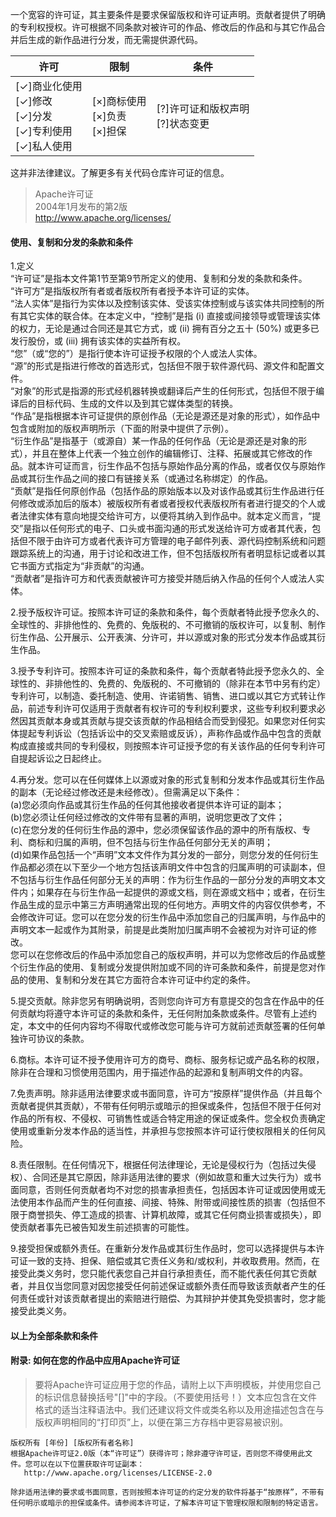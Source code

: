 <!--A permissive license whose main conditions require preservation of copyright and license notices. Contributors provide an express grant of patent rights. Licensed works, modifications, and larger works may be distributed under different terms and without source code.-->
一个宽容的许可证，其主要条件是要求保留版权和许可证声明。贡献者提供了明确的专利权授权。许可根据不同条款对被许可的作品、修改后的作品和与其它作品合并后生成的新作品进行分发，而无需提供源代码。<br>
<!--|Permissions|Limitations|Conditions|
|---|---|---|
|[✓]Commercial use[✓]Modification[✓]Distribution[✓]Patent use [✓]Private use|[×]Trademark use[×]Liability[×]Warranty|[?]License and copyright notice[?]State changes|-->
|许可|限制|条件|
|---|---|---|
|[✓]商业化使用<br>[✓]修改<br>[✓]分发<br>[✓]专利使用<br> [✓]私人使用|[×]商标使用<br>[×]负责<br>[×]担保|[?]许可证和版权声明<br>[?]状态变更|

<!--This is not legal advice. Learn more about repository licenses.-->
这并非法律建议。了解更多有关代码仓库许可证的信息。<br>
<!--                             
Apache License
Version 2.0, January 2004
http://www.apache.org/licenses/
#### TERMS AND CONDITIONS FOR USE, REPRODUCTION, AND DISTRIBUTION-->
>Apache许可证  
>2004年1月发布的第2版  
>http://www.apache.org/licenses/  
#### 使用、复制和分发的条款和条件<br>
<!--1.Definitions.
"License" shall mean the terms and conditions for use, reproduction, and distribution as defined by Sections 1 through 9 of this document.
"Licensor" shall mean the copyright owner or entity authorized by the copyright owner that is granting the License.
"Legal Entity" shall mean the union of the acting entity and all other entities that control, are controlled by, or are under common control with that entity. For the purposes of this definition, "control" means (i) the power, direct or indirect, to cause the direction or management of such entity, whether by contract or otherwise, or (ii) ownership of fifty percent (50%) or more of the outstanding shares, or (iii) beneficial ownership of such entity.
"You" (or "Your") shall mean an individual or Legal Entity exercising permissions granted by this License.
"Source" form shall mean the preferred form for making modifications, including but not limited to software source code, documentation source, and configuration files.
"Object" form shall mean any form resulting from mechanical transformation or translation of a Source form, including but not limited to compiled object code, generated documentation, and conversions to other media types.
"Work" shall mean the work of authorship, whether in Source or Object form, made available under the License, as indicated by a copyright notice that is included in or attached to the work (an example is provided in the Appendix below).
"Derivative Works" shall mean any work, whether in Source or Object form, that is based on (or derived from) the Work and for which the editorial revisions, annotations, elaborations, or other modifications represent, as a whole, an original work of authorship. For the purposes of this License, Derivative Works shall not include works that remain separable from, or merely link (or bind by name) to the interfaces of, the Work and Derivative Works thereof.
"Contribution" shall mean any work of authorship, including the original version of the Work and any modifications or additions to that Work or Derivative Works thereof, that is intentionally submitted to Licensor for inclusion in the Work by the copyright owner or by an individual or Legal Entity authorized to submit on behalf of the copyright owner. For the purposes of this definition, "submitted" means any form of electronic, verbal, or written communication sent to the Licensor or its representatives, including but not limited to communication on electronic mailing lists, source code control systems, and issue tracking systems that are managed by, or on behalf of, the Licensor for the purpose of discussing and improving the Work, but excluding communication that is conspicuously marked or otherwise designated in writing by the copyright owner as "Not a Contribution."
"Contributor" shall mean Licensor and any individual or Legal Entity on behalf of whom a Contribution has been received by Licensor and subsequently incorporated within the Work.-->
1.定义<br>
“许可证”是指本文件第1节至第9节所定义的使用、复制和分发的条款和条件。<br>
“许可方”是指版权所有者或者版权所有者授予本许可证的实体。<br>
“法人实体”是指行为实体以及控制该实体、受该实体控制或与该实体共同控制的所有其它实体的联合体。在本定义中，“控制”是指 (i) 直接或间接领导或管理该实体的权力，无论是通过合同还是其它方式，或 (ii) 拥有百分之五十 (50%) 或更多已发行股份，或 (iii) 拥有该实体的实益所有权。<br>
“您”（或“您的”）是指行使本许可证授予权限的个人或法人实体。<br>
“源”的形式是指进行修改的首选形式，包括但不限于软件源代码、源文件和配置文件。<br>
“对象”的形式是指源的形式经机器转换或翻译后产生的任何形式，包括但不限于编译后的目标代码、生成的文件以及到其它媒体类型的转换。<br>
“作品”是指根据本许可证提供的原创作品（无论是源还是对象的形式），如作品中包含或附加的版权声明所示（下面的附录中提供了示例）。<br>
“衍生作品”是指基于（或源自）某一作品的任何作品（无论是源还是对象的形式），并且在整体上代表一个独立创作的编辑修订、注释、拓展或其它修改的作品。就本许可证而言，衍生作品不包括与原始作品分离的作品，或者仅仅与原始作品或其衍生作品之间的接口有链接关系（或通过名称绑定）的作品。<br>
“贡献”是指任何原创作品（包括作品的原始版本以及对该作品或其衍生作品进行任何修改或添加后的版本）被版权所有者或者授权代表版权所有者进行提交的个人或者法律实体有意向地提交给许可方，以便将其纳入到作品中。就本定义而言，“提交”是指以任何形式的电子、口头或书面沟通的形式发送给许可方或者其代表，包括但不限于由许可方或者代表许可方管理的电子邮件列表、源代码控制系统和问题跟踪系统上的沟通，用于讨论和改进工作，但不包括版权所有者明显标记或者以其它书面方式指定为“非贡献”的沟通。<br>
“贡献者”是指许可方和代表贡献被许可方接受并随后纳入作品的任何个人或法人实体。<br>
<!--2.Grant of Copyright License. Subject to the terms and conditions of this License, each Contributor hereby grants to You a perpetual, worldwide, non-exclusive, no-charge, royalty-free, irrevocable copyright license to reproduce, prepare Derivative Works of, publicly display, publicly perform, sublicense, and distribute the Work and such Derivative Works in Source or Object form.-->
2.授予版权许可证。按照本许可证的条款和条件，每个贡献者特此授予您永久的、全球性的、非排他性的、免费的、免版税的、不可撤销的版权许可，以复制、制作衍生作品、公开展示、公开表演、分许可，并以源或对象的形式分发本作品或其衍生作品。<br>
<!--3.Grant of Patent License. Subject to the terms and conditions of this License, each Contributor hereby grants to You a perpetual, worldwide, non-exclusive, no-charge, royalty-free, irrevocable (except as stated in this section) patent license to make, have made, use, offer to sell, sell, import, and otherwise transfer the Work, where such license applies only to those patent claims licensable by such Contributor that are necessarily infringed by their Contribution(s) alone or by combination of their Contribution(s) with the Work to which such Contribution(s) was submitted. If You institute patent litigation against any entity (including a cross-claim or counterclaim in a lawsuit) alleging that the Work or a Contribution incorporated within the Work constitutes direct or contributory patent infringement, then any patent licenses granted to You under this License for that Work shall terminate as of the date such litigation is filed.-->
3.授予专利许可。按照本许可证的条款和条件，每个贡献者特此授予您永久的、全球性的、非排他性的、免费的、免版税的、不可撤销的（除非在本节中另有约定）专利许可，以制造、委托制造、使用、许诺销售、销售、进口或以其它方式转让作品，前述专利许可仅适用于贡献者有权许可的专利权利要求，这些专利权利要求必然因其贡献本身或其贡献与提交该贡献的作品相结合而受到侵犯。如果您对任何实体提起专利诉讼（包括诉讼中的交叉索赔或反诉），声称作品或作品中包含的贡献构成直接或共同的专利侵权，则按照本许可证授予您的有关该作品的任何专利许可自提起诉讼之日起终止。<br>
<!--4.Redistribution. You may reproduce and distribute copies of the Work or Derivative Works thereof in any medium, with or without modifications, and in Source or Object form, provided that You meet the following conditions:
(a) You must give any other recipients of the Work or Derivative Works a copy of this License; and
(b) You must cause any modified files to carry prominent notices stating that You changed the files; and
(c) You must retain, in the Source form of any Derivative Works that You distribute, all copyright, patent, trademark, and attribution notices from the Source form of the Work, excluding those notices that do not pertain to any part of the Derivative Works; and
(d) If the Work includes a "NOTICE" text file as part of its distribution, then any Derivative Works that You distribute must include a readable copy of the attribution notices contained within such NOTICE file, excluding those notices that do not pertain to any part of the Derivative Works, in at least one of the following places: within a NOTICE text file distributed as part of the Derivative Works; within the Source form or documentation, if provided along with the Derivative Works; or, within a display generated by the Derivative Works, if and wherever such third-party notices normally appear. The contents of the NOTICE file are for informational purposes only and do not modify the License. You may add Your own attribution notices within Derivative Works that You distribute, alongside or as an addendum to the NOTICE text from the Work, provided that such additional attribution notices cannot be construed as modifying the License.
You may add Your own copyright statement to Your modifications and may provide additional or different license terms and conditions for use, reproduction, or distribution of Your modifications, or for any such Derivative Works as a whole, provided Your use, reproduction, and distribution of the Work otherwise complies with the conditions stated in this License.-->
4.再分发。您可以在任何媒体上以源或对象的形式复制和分发本作品或其衍生作品的副本（无论经过修改还是未经修改）。但需满足以下条件：<br>
(a)您必须向作品或其衍生作品的任何其他接收者提供本许可证的副本；<br>
(b)您必须让任何经过修改的文件带有显著的声明，说明您更改了文件；<br>
(c)在您分发的任何衍生作品的源中，您必须保留该作品的源中的所有版权、专利、商标和归属的声明，但不包括与衍生作品任何部分无关的声明；<br>
(d)如果作品包括一个“声明”文本文件作为其分发的一部分，则您分发的任何衍生作品都必须在以下至少一个地方包括该声明文件中包含的归属声明的可读副本，但不包括与衍生作品任何部分无关的声明：作为衍生作品的一部分分发的声明文本文件内；如果存在与衍生作品一起提供的源或文档，则在源或文档中；或者，在衍生作品生成的显示中第三方声明通常出现的任何地方。声明文件的内容仅供参考，不会修改许可证。您可以在您分发的衍生作品中添加您自己的归属声明，与作品中的声明文本一起或作为其附录，前提是此类附加归属声明不会被视为对许可证的修改。<br>
您可以在您修改后的作品中添加您自己的版权声明，并可以为您修改后的作品或整个衍生作品的使用、复制或分发提供附加或不同的许可条款和条件，前提是您对作品的使用、复制和分发在其它方面符合本许可证中约定的条件。<br>
<!--5.Submission of Contributions. Unless You explicitly state otherwise, any Contribution intentionally submitted for inclusion in the Work by You to the Licensor shall be under the terms and conditions of this License, without any additional terms or conditions. Notwithstanding the above, nothing herein shall supersede or modify the terms of any separate license agreement you may have executed with Licensor regarding such Contributions.-->
5.提交贡献。除非您另有明确说明，否则您向许可方有意提交的包含在作品中的任何贡献均将遵守本许可证的条款和条件，无任何附加条款或条件。尽管有上述约定，本文中的任何内容均不得取代或修改您可能与许可方就前述贡献签署的任何单独许可协议的条款。<br>
<!--6.Trademarks. This License does not grant permission to use the trade names, trademarks, service marks, or product names of the Licensor, except as required for reasonable and customary use in describing the origin of the Work and reproducing the content of the NOTICE file.-->
6.商标。本许可证不授予使用许可方的商号、商标、服务标记或产品名称的权限，除非在合理和习惯使用范围内，用于描述作品的起源和复制声明文件的内容。<br>
<!--7.Disclaimer of Warranty. Unless required by applicable law or agreed to in writing, Licensor provides the Work (and each Contributor provides its Contributions) on an "AS IS" BASIS, WITHOUT WARRANTIES OR CONDITIONS OF ANY KIND, either express or implied, including, without limitation, any warranties or conditions of TITLE, NON-INFRINGEMENT, MERCHANTABILITY, or FITNESS FOR A PARTICULAR PURPOSE. You are solely responsible for determining the appropriateness of using or redistributing the Work and assume any risks associated with Your exercise of permissions under this License.-->
7.免责声明。除非适用法律要求或书面同意，许可方“按原样”提供作品（并且每个贡献者提供其贡献），不带有任何明示或暗示的担保或条件，包括但不限于任何对作品的所有权、不侵权、可销售性或适合特定用途的保证或条件。您全权负责确定使用或重新分发本作品的适当性，并承担与您按照本许可证行使权限相关的任何风险。<br>
<!--8.Limitation of Liability. In no event and under no legal theory, whether in tort (including negligence), contract, or otherwise, unless required by applicable law (such as deliberate and grossly negligent acts) or agreed to in writing, shall any Contributor be liable to You for damages, including any direct, indirect, special, incidental, or consequential damages of any character arising as a result of this License or out of the use or inability to use the Work (including but not limited to damages for loss of goodwill, work stoppage, computer failure or malfunction, or any and all other commercial damages or losses), even if such Contributor has been advised of the possibility of such damages.-->
8.责任限制。在任何情况下，根据任何法律理论，无论是侵权行为（包括过失侵权）、合同还是其它原因，除非适用法律的要求（例如故意和重大过失行为）或书面同意，否则任何贡献者均不对您的损害承担责任，包括因本许可证或因使用或无法使用本作品而产生的任何直接、间接、特殊、附带或间接性质的损害（包括但不限于商誉损失、停工造成的损害、计算机故障，或其它任何商业损害或损失），即使贡献者事先已被告知发生前述损害的可能性。<br>
<!--9.Accepting Warranty or Additional Liability. While redistributing the Work or Derivative Works thereof, You may choose to offer, and charge a fee for, acceptance of support, warranty, indemnity, or other liability obligations and/or rights consistent with this License. However, in accepting such obligations, You may act only on Your own behalf and on Your sole responsibility, not on behalf of any other Contributor, and only if You agree to indemnify, defend, and hold each Contributor harmless for any liability incurred by, or claims asserted against, such Contributor by reason of your accepting any such warranty or additional liability.
#### END OF TERMS AND CONDITIONS-->
9.接受担保或额外责任。在重新分发作品或其衍生作品时，您可以选择提供与本许可证一致的支持、担保、赔偿或其它责任义务和/或权利，并收取费用。然而，在接受此类义务时，您只能代表您自己并自行承担责任，而不能代表任何其它贡献者，并且仅当您同意对因您接受任何前述保证或额外责任而导致该贡献者产生的任何责任或针对该贡献者提出的索赔进行赔偿、为其辩护并使其免受损害时，您才能接受此类义务。<br>
#### 以上为全部条款和条件<br>
<!--#### APPENDIX: How to apply the Apache License to your work.
>To apply the Apache License to your work, attach the following boilerplate notice, with the fields enclosed by brackets "[]" replaced with your own identifying information. (Don't include the brackets!)  The text should be enclosed in the appropriate comment syntax for the file format. We also recommend that a file or class name and description of purpose be included on the same "printed page" as the copyright notice for easier identification within third-party archives.

Copyright [yyyy] [name of copyright owner]
Licensed under the Apache License, Version 2.0 (the "License"); you may not use this file except in compliance with the License. You may obtain a copy of the License at
>http://www.apache.org/licenses/LICENSE-2.0

Unless required by applicable law or agreed to in writing, software distributed under the License is distributed on an "AS IS" BASIS, WITHOUT WARRANTIES OR CONDITIONS OF ANY KIND, either express or implied. See the License for the specific language governing permissions and limitations under the License.-->
#### 附录: 如何在您的作品中应用Apache许可证<br>
>要将Apache许可证应用于您的作品，请附上以下声明模板，并使用您自己的标识信息替换括号"[]"中的字段。（不要使用括号！）文本应包含在文件格式的适当注释语法中。我们还建议将文件或类名称以及用途描述包含在与版权声明相同的“打印页”上，以便在第三方存档中更容易被识别。
```
版权所有 [年份] [版权所有者名称]
根据Apache许可证2.0版（本“许可证”）获得许可；除非遵守许可证，否则您不得使用此文件。您可以在以下位置获取许可证副本：
   http://www.apache.org/licenses/LICENSE-2.0

除非适用法律的要求或书面同意，否则按照本许可证的约定分发的软件将基于“按原样”，不带有任何明示或暗示的担保或条件。请参阅本许可证，了解本许可证下管理权限和限制的特定语言。
```
